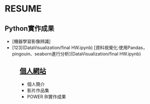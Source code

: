 # RESUME
  ## Python實作成果<br>
<ul>
  <li>[機器學習影像辨識]</li>
  <li>
    [123](DataVisualization/final HW.ipynb)
    [資料視覺化:使用Pandas，pingouin、seaborn進行分析](DataVisualization/final HW.ipynb)
  </li>
<ul>
    
## [個人網站](https://xuan6544239.github.io/My-web/)<br> 
<ul>
  <li>個人簡介</li>
  <li>影片作品集</li>
  <li>POWER BI實作成果</li>
<ul>
